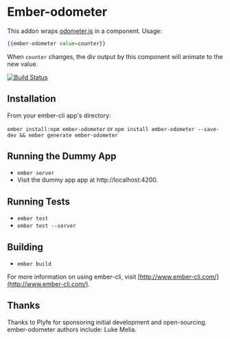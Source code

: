 # Ember-odometer

This addon wraps [odometer.js](http://github.hubspot.com/odometer/) in a component. Usage:

```hbs
{{ember-odometer value=counter}}
```

When `counter` changes, the div output by this component will animate to the new value.

[![Build Status](https://travis-ci.org/plyfe/ember-odometer.svg?branch=master)](https://travis-ci.org/plyfe/ember-odometer)

## Installation

From your ember-cli app's directory:

`ember install:npm ember-odometer` or `npm install ember-odometer --save-dev && ember generate ember-odometer` 

## Running the Dummy App

* `ember server`
* Visit the dummy app app at http://localhost:4200.

## Running Tests

* `ember test`
* `ember test --server`

## Building

* `ember build`

For more information on using ember-cli, visit [http://www.ember-cli.com/](http://www.ember-cli.com/).

## Thanks

Thanks to Plyfe for sponsoring initial development and open-sourcing. ember-odometer authors include: Luke Melia.
